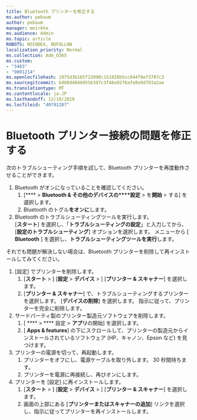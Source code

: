 ```yaml
---
title: Bluetooth プリンターを修正する
ms.author: pebaum
author: pebaum
manager: mnirkhe
ms.audience: Admin
ms.topic: article
ROBOTS: NOINDEX, NOFOLLOW
localization_priority: Normal
ms.collection: Adm_O365
ms.custom:
- "3483"
- "9001214"
ms.openlocfilehash: 1975d3b1b5f22090c151826b5cc044f8ef3787c3
ms.sourcegitcommit: bd80dd0469556397c3f48a9276afe8e9d793a2ae
ms.translationtype: MT
ms.contentlocale: ja-JP
ms.lasthandoff: 12/19/2019
ms.locfileid: "40791287"
---
```

# <a name="fix-bluetooth-printer-connection-issues"></a>Bluetooth プリンター接続の問題を修正する

次のトラブルシューティング手順を試して、Bluetooth プリンターを再度動作させることができます。


1. Bluetooth がオンになっていることを確認してください。
    1. [**** > **Bluetooth & その他のデバイスの****設定** > を**開始** > する] を選択します。
    2. Bluetooth のトグル**をオンに**します。
2. Bluetooth のトラブルシューティングツールを実行します。 <br>
    [**スタート**] を選択し、「**トラブルシューティングの設定**」と入力してから、[**設定のトラブルシューティング**] オプションを選択します。 メニューから [ **Bluetooth** ] を選択し、**トラブルシューティングツールを実行**します。

それでも問題が解決しない場合は、Bluetooth プリンターを削除して再インストールしてみてください。

1. [設定] でプリンターを削除します。
    1. [**スタート** > ] [**設定** > **デバイス** > ] [**プリンター & スキャナー**] を選択します。
    2. [**プリンター & スキャナー**] で、トラブルシューティングするプリンターを選択します。 [**デバイスの削除**] を選択します。 指示に従って、プリンターを完全に削除します。
2. サードパーティ製のプリンター製造元ソフトウェアを削除します。
    1. [ **** > **** 設定 > **アプリ**の開始] を選択します。
    2. [ **Apps & features**] の下にスクロールして、プリンターの製造元からインストールされているソフトウェア (HP、キャノン、Epson など) を見つけます。
3. プリンターの電源を切って、再起動します。
   1. プリンターをオフにし、電源ケーブルを取り外します。 30 秒間待ちます。 
   2. プリンターを電源に再接続し、再びオンにします。
4. プリンターを [設定] に再インストールします。
    1. [**スタート** > ] [**設定** > **デバイス** > ] [**プリンター & スキャナー**] を選択します。
    2. 画面の上部にある [**プリンターまたはスキャナーの追加**] リンクを選択し、指示に従ってプリンターを再インストールします。
